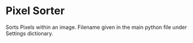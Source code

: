 # Pixel Sorter
Sorts Pixels within an image.
Filename given in the main python file under Settings dictionary.
